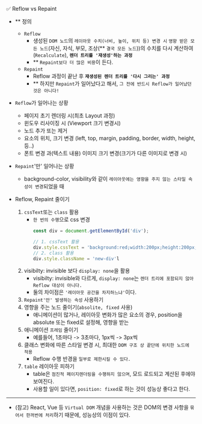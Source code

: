 ✅ Reflow vs Repaint

* ** 정의
  * `Reflow`
    * 생성된 `DOM 노드`의 `레이아웃 수치(너비, 높이, 위치 등) 변경 시` `영향 받은 모든 노드`(자신, 자식, 부모, 조상(** `결국 모든 노드`))의 수치를 다시 계산하여(`Recalculate`), <b>`렌더 트리를 '재생성'하는 과정`</b>
    * ** `Repaint보다 더 많은 비용`이 든다.
  * `Repaint`
    * Reflow 과정이 끝난 후 <b>`재생성된 렌더 트리를 '다시 그리는' 과정`</b>
    * ** 하지만 `Repaint`가 일어났다고 해서, `그 전에 반드시 Reflow가 일어났던 것은 아니다!`

* `Reflow`가 일어나는 상황
  * 페이지 초기 렌더링 시(최초 Layout 과정)
  * 윈도우 리사이징 시 (Viewport 크기 변경시)
  * 노드 추가 또는 제거
  * 요소의 위치, 크기 변경 (left, top, margin, padding, border, width, height, 등..)
  * 폰트 변경 과(텍스트 내용) 이미지 크기 변경(크기가 다른 이미지로 변경 시)
* `Repaint`'만' 일어나는 상황
  * background-color, visibility와 같이 `레이아웃에는 영향을 주지 않는 스타일 속성이 변경`되었을 때

* Reflow, Repaint 줄이기
  1. `cssText`또는 `class` 활용
      * `한 번의 수행`으로 css 변경 
        ```js
        const div = document.getElementById('div'); 
        
        // 1. cssText 활용
        div.style.cssText = 'background:red;width:200px;height:200px;';
        // 2. class 활용
        div.style.className = 'new-div'l
        ```
  2. visibilty: invisible 보다 `display: none`을 활용
      * visibilty: invisible와 다르게, `display: none`는 `렌더 트리에 포함되지 않아 Reflow 대상이 아니다.`
      * 둘의 차이점은 `'레이아웃 공간을 차지하느냐'`이다.
  3. `Repaint'만' 발생하는 속성` 사용하기
  4. 영향을 주는 노드 줄이기(`absolite, fixed` 사용)
      * 애니메이션이 많거나, 레이아웃 변화가 많은 요소의 경우, position을 absolute 또는 fixed로 설정해, 영향을 받는 
  5. 애니메이션 `프레임` 줄이기
      * 예를들어, 1초마다 -> 3초마다, 1px씩 -> 3px씩
  6. 클래스 변화에 따른 스타일 변경 시, 최대한 `DOM 구조 상 끝단에 위치한 노드에 적용`
      * Reflow 수행 반경을 `일부로 제한시킬 수 있다.`
  7. `table` 레이아웃 피하기
      * table은 `점진적 페이지렌더링을 수행하지 않으며`, 모드 로드되고 계산된 후에야 보여진다.
      * 사용할 일이 있다면, `position: fixed`로 하는 것이 성능상 좋다고 한다.
<hr />

* (참고) React, Vue 등 `Virtual DOM` 개념을 사용하는 것은 DOM의 변경 사항을 `묶어서 한꺼번에 처리`하기 때문에, 성능상의 이점이 있다.